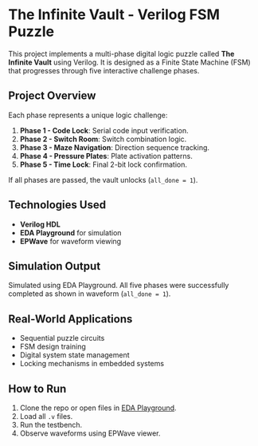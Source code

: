 # The Infinite Vault - Verilog FSM Puzzle

This project implements a multi-phase digital logic puzzle called **The Infinite Vault** using Verilog. It is designed as a Finite State Machine (FSM) that progresses through five interactive challenge phases.

## Project Overview

Each phase represents a unique logic challenge:
1. **Phase 1 - Code Lock**: Serial code input verification.
2. **Phase 2 - Switch Room**: Switch combination logic.
3. **Phase 3 - Maze Navigation**: Direction sequence tracking.
4. **Phase 4 - Pressure Plates**: Plate activation patterns.
5. **Phase 5 - Time Lock**: Final 2-bit lock confirmation.

If all phases are passed, the vault unlocks (`all_done = 1`).


## Technologies Used

- **Verilog HDL**
- **EDA Playground** for simulation
- **EPWave** for waveform viewing

##  Simulation Output

Simulated using EDA Playground. All five phases were successfully completed as shown in waveform (`all_done = 1`).

##  Real-World Applications

- Sequential puzzle circuits
- FSM design training
- Digital system state management
- Locking mechanisms in embedded systems

##  How to Run

1. Clone the repo or open files in [EDA Playground](https://edaplayground.com).
2. Load all `.v` files.
3. Run the testbench.
4. Observe waveforms using EPWave viewer.


